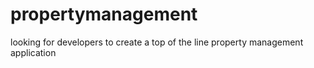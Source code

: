 # propertymanagement
looking for developers to create a top of the line property management application
